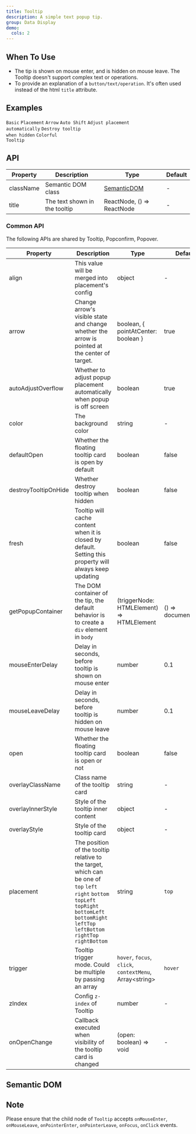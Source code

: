 ```yaml
---
title: Tooltip
description: A simple text popup tip.
group: Data Display
demo:
  cols: 2
---
```


## When To Use

- The tip is shown on mouse enter, and is hidden on mouse leave. The Tooltip doesn't support complex text or operations.
- To provide an explanation of a `button/text/operation`. It's often used instead of the html `title` attribute.

## Examples

<!-- prettier-ignore -->
<code src="./demo/basic.tsx">Basic</code>
<code src="./demo/placement.tsx">Placement</code>
<code src="./demo/arrow.tsx">Arrow</code>
<code src="./demo/shift.tsx" iframe="200">Auto Shift</code>
<code src="./demo/auto-adjust-overflow.tsx" debug>Adjust placement automatically</code>
<code src="./demo/destroy-tooltip-on-hide.tsx" debug>Destroy tooltip when hidden</code>
<code src="./demo/colorful.tsx">Colorful Tooltip</code>

## API

| Property  | Description                   | Type                         | Default |
| --------- | ----------------------------- | ---------------------------- | ------- |
| className | Semantic DOM class            | [SemanticDOM](#semantic-dom) | -       |
| title     | The text shown in the tooltip | ReactNode, () => ReactNode   | -       |

### Common API

The following APIs are shared by Tooltip, Popconfirm, Popover.

| Property | Description | Type | Default | Version |
| --- | --- | --- | --- | --- |
| align | This value will be merged into placement's config | object | - |  |
| arrow | Change arrow's visible state and change whether the arrow is pointed at the center of target. | boolean, { pointAtCenter: boolean } | true |  |
| autoAdjustOverflow | Whether to adjust popup placement automatically when popup is off screen | boolean | true |  |
| color | The background color | string | - |  |
| defaultOpen | Whether the floating tooltip card is open by default | boolean | false |  |
| destroyTooltipOnHide | Whether destroy tooltip when hidden | boolean | false |  |
| fresh | Tooltip will cache content when it is closed by default. Setting this property will always keep updating | boolean | false |  |
| getPopupContainer | The DOM container of the tip, the default behavior is to create a `div` element in `body` | (triggerNode: HTMLElement) => HTMLElement | () => document.body |  |
| mouseEnterDelay | Delay in seconds, before tooltip is shown on mouse enter | number | 0.1 |  |
| mouseLeaveDelay | Delay in seconds, before tooltip is hidden on mouse leave | number | 0.1 |  |
| open | Whether the floating tooltip card is open or not | boolean | false |  |
| overlayClassName | Class name of the tooltip card | string | - |  |
| overlayInnerStyle | Style of the tooltip inner content | object | - |  |
| overlayStyle | Style of the tooltip card | object | - |  |
| placement | The position of the tooltip relative to the target, which can be one of `top` `left` `right` `bottom` `topLeft` `topRight` `bottomLeft` `bottomRight` `leftTop` `leftBottom` `rightTop` `rightBottom` | string | `top` |  |
| trigger | Tooltip trigger mode. Could be multiple by passing an array | `hover`, `focus`, `click`, `contextMenu`, Array&lt;string> | `hover` |  |
| zIndex | Config `z-index` of Tooltip | number | - |  |
| onOpenChange | Callback executed when visibility of the tooltip card is changed | (open: boolean) => void | - |  |

## Semantic DOM

<code src="./demo/_semantic.tsx" simplify></code>

## Note

Please ensure that the child node of `Tooltip` accepts `onMouseEnter`, `onMouseLeave`, `onPointerEnter`, `onPointerLeave`, `onFocus`, `onClick` events.
